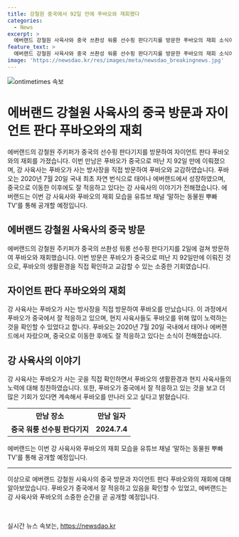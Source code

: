 ```yaml
---
title: 강철원 중국에서 92일 만에 푸바오와 재회했다
categories:
  - News
excerpt: >
  에버랜드 강철원 사육사와 중국 쓰촨성 워룽 선수핑 판다기지를 방문한 푸바오의 재회 소식이 전해졌다. 이번 만남은 푸바오가 중국으로 떠난 지 92일 만에 이뤄진 것으로, 강 사육사는 푸바오가 사는 곳을 직접 보고 큰 감회를 느꼈다고 전했다. 두 사이의 따뜻한 교감 모습은 곧 유튜브 채널을 통해 공개될 예정이다. 특히 푸바오는 2020년 국내에서 최초로 자연 번식된 판다로, 강 사육사와의 특별한 인연이 주목받고 있다.
feature_text: >
  에버랜드 강철원 사육사와 중국 쓰촨성 워룽 선수핑 판다기지를 방문한 푸바오의 재회 소식이 전해졌다. 이번 만남은 푸바오가 중국으로 떠난 지 92일 만에 이뤄진 것으로, 강 사육사는 푸바오가 사는 곳을 직접 보고 큰 감회를 느꼈다고 전했다. 두 사이의 따뜻한 교감 모습은 곧 유튜브 채널을 통해 공개될 예정이다. 특히 푸바오는 2020년 국내에서 최초로 자연 번식된 판다로, 강 사육사와의 특별한 인연이 주목받고 있다.
image: 'https://newsdao.kr/res/images/meta/newsdao_breakingnews.jpg'
---
```


<p><img src="https://newsdao.kr/res/images/meta/newsdao_breakingnews.jpg" alt="ontimetimes 속보" /></p>

<h1>에버랜드 강철원 사육사의 중국 방문과 자이언트 판다 푸바오와의 재회</h1>

<p>에버랜드의 강철원 주키퍼가 중국의 선수핑 판다기지를 방문하여 자이언트 판다 푸바오와의 재회를 가졌습니다. 이번 만남은 푸바오가 중국으로 떠난 지 92일 만에 이뤄졌으며, 강 사육사는 푸바오가 사는 방사장을 직접 방문하여 푸바오와 교감하였습니다. 푸바오는 2020년 7월 20일 국내 최초 자연 번식으로 태어나 에버랜드에서 성장하였으며, 중국으로 이동한 이후에도 잘 적응하고 있다는 강 사육사의 이야기가 전해졌습니다. 에버랜드는 이번 강 사육사와 푸바오의 재회 모습을 유튜브 채널 ‘말하는 동물원 뿌빠TV’를 통해 공개할 예정입니다.</p>

<h2 data-ke-size="size26">에버랜드 강철원 사육사의 중국 방문</h2>

<p>에버랜드의 강철원 주키퍼가 중국의 쓰촨성 워룽 선수핑 판다기지를 2일에 걸쳐 방문하여 푸바오와 재회했습니다. 이번 방문은 푸바오가 중국으로 떠난 지 92일만에 이뤄진 것으로, 푸바오의 생활환경을 직접 확인하고 교감할 수 있는 소중한 기회였습니다.</p>

<h2 data-ke-size="size26">자이언트 판다 푸바오와의 재회</h2>

<p>강 사육사는 푸바오가 사는 방사장을 직접 방문하여 푸바오를 만났습니다. 이 과정에서 푸바오가 중국에서 잘 적응하고 있으며, 현지 사육사들도 푸바오를 위해 많이 노력하는 것을 확인할 수 있었다고 합니다. 푸바오는 2020년 7월 20일 국내에서 태어나 에버랜드에서 자랐으며, 중국으로 이동한 후에도 잘 적응하고 있다는 소식이 전해졌습니다.</p>

<h2 data-ke-size="size26">강 사육사의 이야기</h2>

<p>강 사육사는 푸바오가 사는 곳을 직접 확인하면서 푸바오의 생활환경과 현지 사육사들의 노력에 대해 칭찬하였습니다. 또한, 푸바오가 중국에서 잘 적응하고 있는 것을 보고 더 많은 기회가 있다면 계속해서 푸바오를 만나러 오고 싶다고 밝혔습니다.</p>

<table>
    <tr>
        <th>만남 장소</th>
        <th>만남 일자</th>
    </tr>
    <tr>
        <td style="text-align: center; height: 17px;"><b>중국 워룽 선수핑 판다기지</b></td>
        <td style="text-align: center; height: 17px;"><b>2024.7.4</b></td>
    </tr>
</table>

<p>에버랜드는 이번 강 사육사와 푸바오의 재회 모습을 유튜브 채널 ‘말하는 동물원 뿌빠TV’를 통해 공개할 예정입니다.</p>

<hr>

<p>이상으로 에버랜드 강철원 사육사의 중국 방문과 자이언트 판다 푸바오와의 재회에 대해 알아보았습니다. 푸바오가 중국에서 잘 적응하고 있음을 확인할 수 있었고, 에버랜드는 강 사육사와 푸바오의 소중한 순간을 곧 공개할 예정입니다.</p>

<p data-ke-size="size16">&nbsp;</p>
실시간 뉴스 속보는, <a href="https://newsdao.kr" rel="dofollow">https://newsdao.kr</a>


